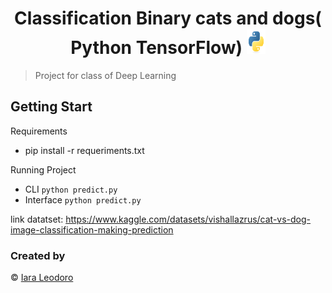 # <center> Classification Binary cats and dogs( Python TensorFlow) <img src="https://raw.githubusercontent.com/devicons/devicon/master/icons/python/python-original.svg" width="30" height="40" alt="log" /> </center> 

> Project for class of Deep Learning

## Getting Start

Requirements

- pip install -r requeriments.txt

Running Project

- CLI `python predict.py`
- Interface `python predict.py`

link datatset: https://www.kaggle.com/datasets/vishallazrus/cat-vs-dog-image-classification-making-prediction

### Created by
© [Iara Leodoro](https://github.com/yara-leodoro)